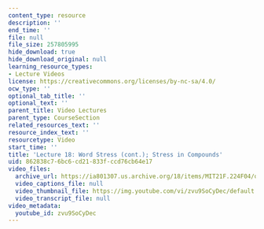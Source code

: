```yaml
---
content_type: resource
description: ''
end_time: ''
file: null
file_size: 257805995
hide_download: true
hide_download_original: null
learning_resource_types:
- Lecture Videos
license: https://creativecommons.org/licenses/by-nc-sa/4.0/
ocw_type: ''
optional_tab_title: ''
optional_text: ''
parent_title: Video Lectures
parent_type: CourseSection
related_resources_text: ''
resource_index_text: ''
resourcetype: Video
start_time: ''
title: 'Lecture 18: Word Stress (cont.); Stress in Compounds'
uid: 862838c7-6bc6-cd21-833f-ccd76cb64e17
video_files:
  archive_url: https://ia801307.us.archive.org/18/items/MIT21F.224F04/ocw-21f.224-09nov2004-220k_512kb.mp4
  video_captions_file: null
  video_thumbnail_file: https://img.youtube.com/vi/zvu9SoCyDec/default.jpg
  video_transcript_file: null
video_metadata:
  youtube_id: zvu9SoCyDec
---
```

